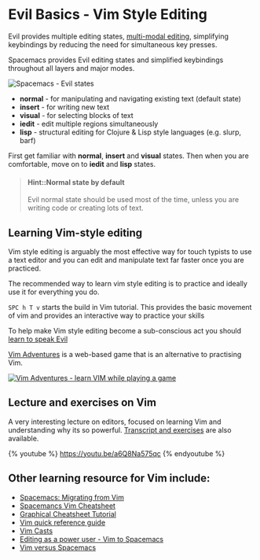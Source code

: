# Evil Basics - Vim Style Editing
Evil provides multiple editing states, [multi-modal editing](/why-spacemacs/states.md), simplifying keybindings by reducing the need for simultaneous key presses.

Spacemacs provides Evil editing states and simplified keybindings throughout all layers and major modes.

![Spacemacs - Evil states](/images/spacemacs-states-vim.png)

* **normal** - for manipulating and navigating existing text (default state)
* **insert** - for writing new text
* **visual** - for selecting blocks of text
* **iedit** - edit multiple regions simultaneously
* **lisp** - structural editing for Clojure & Lisp style languages (e.g. slurp, barf)

First get familiar with **normal**, **insert** and **visual** states.  Then when you are comfortable, move on to **iedit** and **lisp** states.

> #### Hint::Normal state by default
> Evil normal state should be used most of the time, unless you are writing code or creating lots of text.


## Learning Vim-style editing
Vim style editing is arguably the most effective way for touch typists to use a text editor and you can edit and manipulate text far faster once you are practiced.

The recommended way to learn vim style editing is to practice and ideally use it for everything you do.

`SPC h T v` starts the build in Vim tutorial.  This provides the basic movement of vim and provides an interactive way to practice your skills

To help make Vim style editing become a sub-conscious act you should [learn to speak Evil](speaking-evil.md)

[Vim Adventures](https://vim-adventures.com/) is a web-based game that is an alternative to practising Vim.

[![Vim Adventures - learn VIM while playing a game](/images/vim-adventures.png)](https://vim-adventures.com/)


## Lecture and exercises on Vim
A very interesting lecture on editors, focused on learning Vim and understanding why its so powerful.  [Transcript and exercises](https://missing.csail.mit.edu/2020/editors/) are also available.

{% youtube %}
https://youtu.be/a6Q8Na575qc
{% endyoutube %}



## Other learning resource for Vim include:

* [Spacemacs: Migrating from Vim](http://spacemacs.org/doc/VIMUSERS.html)
* [Spacemancs Vim Cheatsheet](https://simpletutorials.com/c/3036/Spacemacs)
* [Graphical Cheatsheet Tutorial](http://www.viemu.com/a_vi_vim_graphical_cheat_sheet_tutorial.html)
* [Vim quick reference guide](http://vimhelp.appspot.com/quickref.txt.html)
* [Vim Casts](http://vimcasts.org/)
* [Editing as a power user - Vim to Spacemacs](https://steemit.com/vim/@hansvb/text-editing-as-a-power-user-from-vim-to-spacemacs-or-how-to-get-things-done)
* [Vim versus Spacemacs](https://www.slant.co/versus/42/69/~vim_vs_spacemacs)
